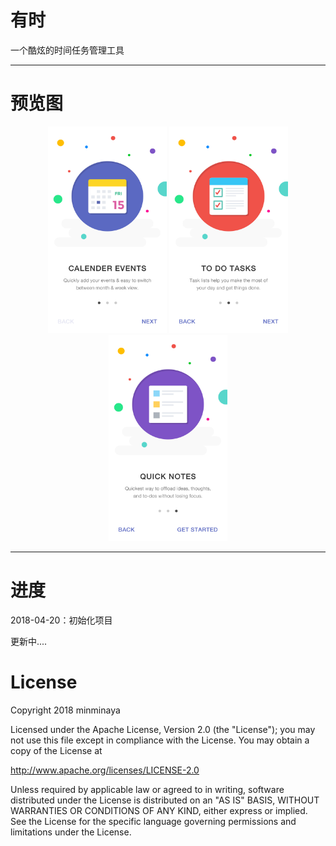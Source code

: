 # 有时

一个酷炫的时间任务管理工具

---
# 预览图

<div align="center">
<img src="/img/3-Walkthrough-Calendars.jpg" height="330" width="190" >
<img src="/img/4-Walkthrough-To-Do-Task.jpg" height="330" width="190" >
<img src="/img/5-Walkthrough-Quick-Notes.jpg" height="330" width="190" >
 </div>
 
 ---
 
 # 进度
 
 2018-04-20：初始化项目
 
 更新中....
 
 
 # License
 
Copyright 2018 minminaya

Licensed under the Apache License, Version 2.0 (the "License");
you may not use this file except in compliance with the License.
You may obtain a copy of the License at

   http://www.apache.org/licenses/LICENSE-2.0

Unless required by applicable law or agreed to in writing, software
distributed under the License is distributed on an "AS IS" BASIS,
WITHOUT WARRANTIES OR CONDITIONS OF ANY KIND, either express or implied.
See the License for the specific language governing permissions and
limitations under the License.